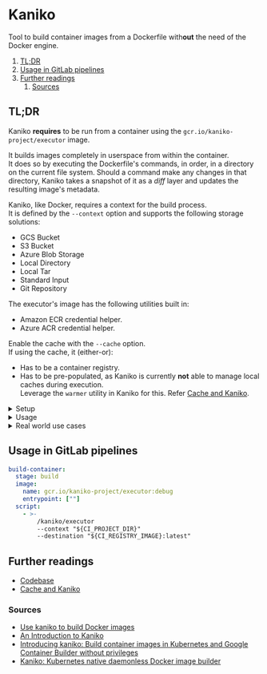 # Kaniko

Tool to build container images from a Dockerfile with**out** the need of the Docker engine.

1. [TL;DR](#tldr)
1. [Usage in GitLab pipelines](#usage-in-gitlab-pipelines)
1. [Further readings](#further-readings)
   1. [Sources](#sources)

## TL;DR

Kaniko **requires** to be run from a container using the `gcr.io/kaniko-project/executor` image.

It builds images completely in userspace from within the container.<br/>
It does so by executing the Dockerfile's commands, in order, in a directory on the current file system. Should a command
make any changes in that directory, Kaniko takes a snapshot of it as a _diff_ layer and updates the resulting image's
metadata.

Kaniko, like Docker, requires a context for the build process.<br/>
It is defined by the `--context` option and supports the following storage solutions:

- GCS Bucket
- S3 Bucket
- Azure Blob Storage
- Local Directory
- Local Tar
- Standard Input
- Git Repository

The executor's image has the following utilities built in:

- Amazon ECR credential helper.
- Azure ACR credential helper.

Enable the cache with the `--cache` option.<br/>
If using the cache, it (either-or):

- Has to be a container registry.
- Has to be pre-populated, as Kaniko is currently **not** able to manage local caches during execution.<br/>
  Leverage the `warmer` utility in Kaniko for this. Refer [Cache and Kaniko].

<details>
  <summary>Setup</summary>

```sh
docker pull 'gcr.io/kaniko-project/executor'
docker pull 'gcr.io/kaniko-project/executor:debug'
docker pull 'gcr.io/kaniko-project/executor:v1.23.2-debug'
```

</details>

<details>
  <summary>Usage</summary>

```sh
docker run --rm -ti -v "$PWD:/workspace" 'gcr.io/kaniko-project/executor' --no-push
docker run --rm --name 'kaniko' -ti -v "$PWD:/workspace" 'gcr.io/kaniko-project/executor' \
  --context '/workspace/context' --dockerfile '/workspace/context/Dockerfile' --no-push
docker run … \
  -e "GOOGLE_APPLICATION_CREDENTIALS=/kaniko/config.json" \
  -v "$PWD/gcp-secret.json:/kaniko/config.json:ro" \
  -v "$HOME/.docker/config.json:/kaniko/.docker/config.json:ro" \
  -v "$HOME/.aws:/root/.aws:ro" \
  'gcr.io/kaniko-project/executor' \
    --context 'dir://context' \
    --destination 'docker-hub-repo/custom-image:1.2.3' \
    --destination '012345678901.dkr.ecr.eu-west-1.amazonaws.com/aws-repo:1.2.3' \
    --destination 'gcr.io/gcp-project-id/custom-image:1.2.3' \
    --destination 'mycr.azurecr.io/azure-repository:1.2.3'
docker run … -v "$PWD/config.json:/kaniko/.docker/config.json:ro" 'gcr.io/kaniko-project/executor:latest'
docker run … 'gcr.io/kaniko-project/executor' … --cache --custom-platform 'linux/amd64' --build-arg VERSION='1.2'

# Populate build caches.
docker run -it --rm -v "$PWD/cache:/cache" 'gcr.io/kaniko-project/warmer' \
  --image='maven:3-jdk-11-slim' --image='openjdk:11-jre-slim'
```

</details>

<details>
  <summary>Real world use cases</summary>

  <details style="padding-left: 1rem">
    <summary>Create local images using local cache</summary>

Uses images from the local cache.<br/>
It does **not** _save_ cache images in the local cache directory since Kaniko is currently **not** able to manage such
caches during execution. Refer [Cache and Kaniko].

Creates a root-owned file called `image.tar` in the current directory.<br/>
Run `docker load -i 'image.tar'` to load it into Docker as `image:1.0`.

Image and repository names can only contain the characters `abcdefghijklmnopqrstuvwxyz0123456789_-./`.

```sh
docker run --rm -ti -v "$PWD/cache:/cache" 'gcr.io/kaniko-project/warmer' --image='python:3.10'
docker run --rm -ti -v "$PWD:/workspace" 'gcr.io/kaniko-project/executor:debug' --reproducible \
  --no-push --tar-path '/workspace/image.tar' --destination 'image:1.0' \
  --cache --cache-dir '/workspace/cache' --cache-repo 'oci://cache'
```

  </details>

  <details style="padding-left: 1rem">
    <summary>Test the Dockerfile for an Ansible execution environment the way a GitLab pipeline would need to execute it</summary>

```sh
docker run --rm -ti -v "$PWD:/workspace" 'gcr.io/kaniko-project/executor:debug' /kaniko/executor --no-push
docker run --rm -ti -v "$PWD:/workspace" --entrypoint '' 'gcr.io/kaniko-project/executor:v1.23.2-debug' \
  /kaniko/executor --context '/workspace/someDir' --dockerfile '/workspace/someDir/someDockerfile' --no-push
```

  </details>

</details>

## Usage in GitLab pipelines

```yaml
build-container:
  stage: build
  image:
    name: gcr.io/kaniko-project/executor:debug
    entrypoint: [""]
  script:
    - >-
        /kaniko/executor
        --context "${CI_PROJECT_DIR}"
        --destination "${CI_REGISTRY_IMAGE}:latest"
```

## Further readings

- [Codebase]
- [Cache and Kaniko]

### Sources

- [Use kaniko to build Docker images]
- [An Introduction to Kaniko]
- [Introducing kaniko: Build container images in Kubernetes and Google Container Builder without privileges]
- [Kaniko: Kubernetes native daemonless Docker image builder]

<!--
  Reference
  ═╬═Time══
  -->

<!-- In-article sections -->
<!-- Knowledge base -->
<!-- Files -->
<!-- Upstream -->
[codebase]: https://github.com/GoogleContainerTools/kaniko
[introducing kaniko: build container images in kubernetes and google container builder without privileges]: https://cloud.google.com/blog/products/containers-kubernetes/introducing-kaniko-build-container-images-in-kubernetes-and-google-container-builder-even-without-root-access

<!-- Others -->
[an introduction to kaniko]: https://www.baeldung.com/ops/kaniko
[cache and kaniko]: https://medium.com/swlh/cache-and-kaniko-2cfb766925af
[kaniko: kubernetes native daemonless docker image builder]: https://8grams.medium.com/kaniko-kubernetes-native-daemonless-docker-image-builder-8eec88979f9e
[use kaniko to build docker images]: https://docs.gitlab.com/ee/ci/docker/using_kaniko.html
